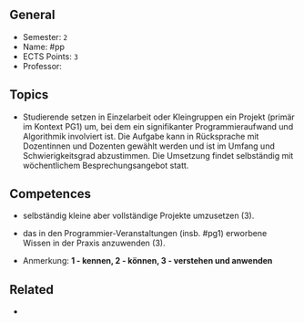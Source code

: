 ## General
- Semester: `2`
- Name: #pp
- ECTS Points: `3`
- Professor: 

## Topics
- Studierende setzen in Einzelarbeit oder Kleingruppen ein Projekt (primär im Kontext PG1) um, bei dem ein signifikanter Programmieraufwand und Algorithmik involviert ist. Die Aufgabe kann in Rücksprache mit Dozentinnen und Dozenten gewählt werden und ist im Umfang und Schwierigkeitsgrad abzustimmen. Die Umsetzung findet selbständig mit wöchentlichem Besprechungsangebot statt.

## Competences
- selbständig kleine aber vollständige Projekte umzusetzen (3).
- das in den Programmier-Veranstaltungen (insb. #pg1) erworbene Wissen in der Praxis anzuwenden (3).

- Anmerkung: **1 - kennen, 2 - können, 3 - verstehen und anwenden**

## Related
- 